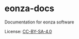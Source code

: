 # eonza-docs
Documentation for eonza software

License: [CC-BY-SA-4.0](https://choosealicense.com/licenses/cc-by-sa-4.0/)
